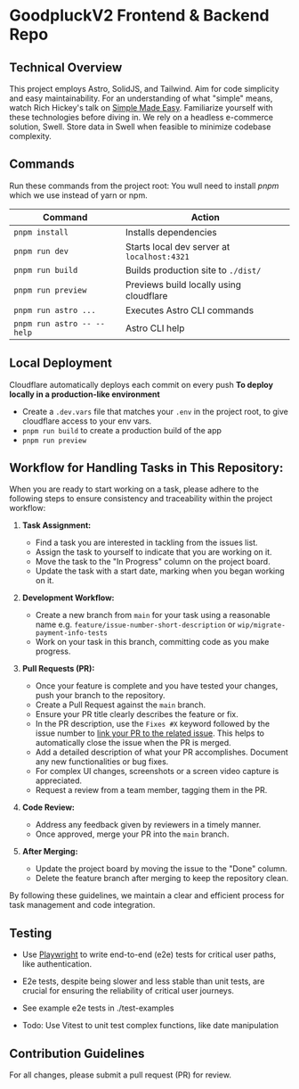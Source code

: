 # GoodpluckV2 Frontend & Backend Repo

## Technical Overview

This project employs Astro, SolidJS, and Tailwind. Aim for code simplicity and easy maintainability. For an understanding of what "simple" means, watch Rich Hickey's talk on [Simple Made Easy](https://www.infoq.com/presentations/Simple-Made-Easy/). Familiarize yourself with these technologies before diving in. We rely on a headless e-commerce solution, Swell. Store data in Swell when feasible to minimize codebase complexity.

## Commands

Run these commands from the project root: You wull need to install _pnpm_ which we use instead of yarn or npm.

| Command                    | Action                                      |
| -------------------------- | ------------------------------------------- |
| `pnpm install`             | Installs dependencies                       |
| `pnpm run dev`             | Starts local dev server at `localhost:4321` |
| `pnpm run build`           | Builds production site to `./dist/`         |
| `pnpm run preview`         | Previews build locally using cloudflare     |
| `pnpm run astro ...`       | Executes Astro CLI commands                 |
| `pnpm run astro -- --help` | Astro CLI help                              |

## Local Deployment

Cloudflare automatically deploys each commit on every push
**To deploy locally in a production-like environment**

- Create a `.dev.vars` file that matches your `.env` in the project root, to give cloudflare access to your env vars.
- `pnpm run build` to create a production build of the app
- `pnpm run preview`

## Workflow for Handling Tasks in This Repository:

When you are ready to start working on a task, please adhere to the following steps to ensure consistency and traceability within the project workflow:

1. **Task Assignment:**

   - Find a task you are interested in tackling from the issues list.
   - Assign the task to yourself to indicate that you are working on it.
   - Move the task to the "In Progress" column on the project board.
   - Update the task with a start date, marking when you began working on it.

2. **Development Workflow:**

   - Create a new branch from `main` for your task using a reasonable name e.g. `feature/issue-number-short-description` or `wip/migrate-payment-info-tests`
   - Work on your task in this branch, committing code as you make progress.

3. **Pull Requests (PR):**

   - Once your feature is complete and you have tested your changes, push your branch to the repository.
   - Create a Pull Request against the `main` branch.
   - Ensure your PR title clearly describes the feature or fix.
   - In the PR description, use the `Fixes #X` keyword followed by the issue number to [link your PR to the related issue](https://github.blog/2013-01-22-closing-issues-via-commit-messages/). This helps to automatically close the issue when the PR is merged.
   - Add a detailed description of what your PR accomplishes. Document any new functionalities or bug fixes.
   - For complex UI changes, screenshots or a screen video capture is appreciated.
   - Request a review from a team member, tagging them in the PR.

4. **Code Review:**

   - Address any feedback given by reviewers in a timely manner.
   - Once approved, merge your PR into the `main` branch.

5. **After Merging:**
   - Update the project board by moving the issue to the "Done" column.
   - Delete the feature branch after merging to keep the repository clean.

By following these guidelines, we maintain a clear and efficient process for task management and code integration.

## Testing

- Use [Playwright](https://playwright.dev/docs/running-tests) to write end-to-end (e2e) tests for critical user paths, like authentication.
- E2e tests, despite being slower and less stable than unit tests, are crucial for ensuring the reliability of critical user journeys.
- See example e2e tests in ./test-examples

- Todo: Use Vitest to unit test complex functions, like date manipulation

## Contribution Guidelines

For all changes, please submit a pull request (PR) for review.
